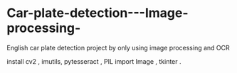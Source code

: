 # Car-plate-detection---Image-processing-
English car plate detection project by only using image processing and OCR

install cv2 , imutils, pytesseract , PIL import Image , tkinter .
